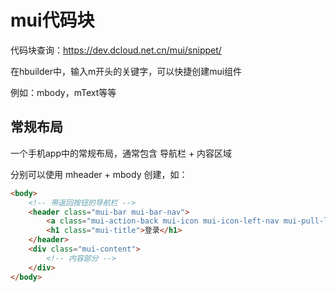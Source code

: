 # mui代码块

代码块查询：https://dev.dcloud.net.cn/mui/snippet/

在hbuilder中，输入m开头的关键字，可以快捷创建mui组件

例如：mbody，mText等等

## 常规布局

一个手机app中的常规布局，通常包含 导航栏 + 内容区域

分别可以使用 mheader + mbody 创建，如：

```html
<body>
    <!-- 带返回按钮的导航栏 -->
    <header class="mui-bar mui-bar-nav">
        <a class="mui-action-back mui-icon mui-icon-left-nav mui-pull-left"></a>
        <h1 class="mui-title">登录</h1>
    </header>
    <div class="mui-content">
        <!-- 内容部分 -->
    </div>
</body>
```
